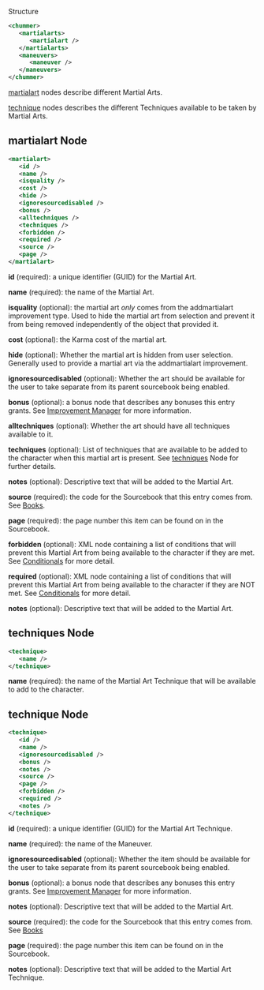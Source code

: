 Structure
```xml
<chummer>
   <martialarts>
      <martialart />
   </martialarts>
   <maneuvers>
      <maneuver />
   </maneuvers>
</chummer>
```

[martialart](#martialart) nodes describe different Martial Arts.

[technique](#technique) nodes describes the different Techniques available to be taken by Martial Arts.

## martialart Node
```xml
<martialart>
   <id />
   <name />
   <isquality />
   <cost />
   <hide />
   <ignoresourcedisabled />
   <bonus />
   <alltechniques />
   <techniques />
   <forbidden />
   <required />
   <source />
   <page />
</martialart>
```

**id** (required): a unique identifier (GUID) for the Martial Art.

**name** (required): the name of the Martial Art.

**isquality** (optional): the martial art _only_ comes from the addmartialart improvement type. Used to hide the martial art from selection and prevent it from being removed independently of the object that provided it.

**cost** (optional): the Karma cost of the martial art.

**hide** (optional): Whether the martial art is hidden from user selection. Generally used to provide a martial art via the addmartialart improvement.

**ignoresourcedisabled** (optional): Whether the art should be available for the user to take separate from its parent sourcebook being enabled.

**bonus** (optional): a bonus node that describes any bonuses this entry grants. See [Improvement Manager](Improvement-Manager "Improvement Manager") for more information.

**alltechniques** (optional): Whether the art should have all techniques available to it. 

**techniques** (optional): List of techniques that are available to be added to the character when this martial art is present. See  [techniques](#techniques) Node for further details. 

**notes** (optional): Descriptive text that will be added to the Martial Art.

**source** (required): the code for the Sourcebook that this entry comes from. See [Books](https://github.com/chummer5a/chummer5a/wiki/Books).

**page** (required): the page number this item can be found on in the Sourcebook.

**forbidden** (optional): XML node containing a list of conditions that will prevent this Martial Art from being available to the character if they are met. See [Conditionals](https://github.com/chummer5a/chummer5a/wiki/Conditionals) for more detail.

**required** (optional): XML node containing a list of conditions that will prevent this Martial Art from being available to the character if they are NOT met. See [Conditionals](https://github.com/chummer5a/chummer5a/wiki/Conditionals) for more detail.

**notes** (optional): Descriptive text that will be added to the Martial Art.

## techniques Node
```xml
<technique>
   <name />
</technique>
```

**name** (required): the name of the Martial Art Technique that will be available to add to the character.

## technique Node
```xml
<technique>
   <id />
   <name />
   <ignoresourcedisabled />
   <bonus />
   <notes />
   <source />
   <page />
   <forbidden />
   <required />
   <notes />
</technique>
```
**id** (required): a unique identifier (GUID) for the Martial Art Technique.

**name** (required): the name of the Maneuver.

**ignoresourcedisabled** (optional): Whether the item should be available for the user to take separate from its parent sourcebook being enabled.

**bonus** (optional): a bonus node that describes any bonuses this entry grants. See [Improvement Manager](Improvement-Manager "Improvement Manager") for more information.

**notes** (optional): Descriptive text that will be added to the Martial Art.

**source** (required): the code for the Sourcebook that this entry comes from. See [Books](https://github.com/chummer5a/chummer5a/wiki/Books)

**page** (required): the page number this item can be found on in the Sourcebook.

**notes** (optional): Descriptive text that will be added to the Martial Art Technique.